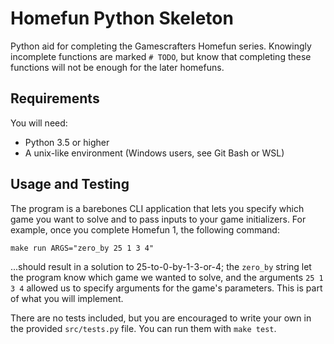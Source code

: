 # Homefun Python Skeleton

Python aid for completing the Gamescrafters Homefun series. Knowingly incomplete functions are marked `# TODO`, but know that completing these functions will not be enough for the later homefuns.

## Requirements

You will need:
* Python 3.5 or higher
* A unix-like environment (Windows users, see Git Bash or WSL)

## Usage and Testing

The program is a barebones CLI application that lets you specify which game you want to solve and to pass inputs to your game initializers. For example, once you complete Homefun 1, the following command:

```
make run ARGS="zero_by 25 1 3 4"
```

...should result in a solution to 25-to-0-by-1-3-or-4; the `zero_by` string let the program know which game we wanted to solve, and the arguments `25 1 3 4` allowed us to specify arguments for the game's parameters. This is part of what you will implement.

There are no tests included, but you are encouraged to write your own in the provided `src/tests.py` file. You can run them with `make test`.
